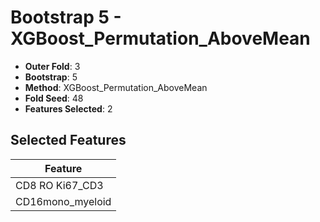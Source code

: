 # Bootstrap 5 - XGBoost_Permutation_AboveMean

- **Outer Fold**: 3
- **Bootstrap**: 5
- **Method**: XGBoost_Permutation_AboveMean
- **Fold Seed**: 48
- **Features Selected**: 2

## Selected Features

| Feature |
|---------|
| CD8  RO Ki67_CD3 |
| CD16mono_myeloid |
